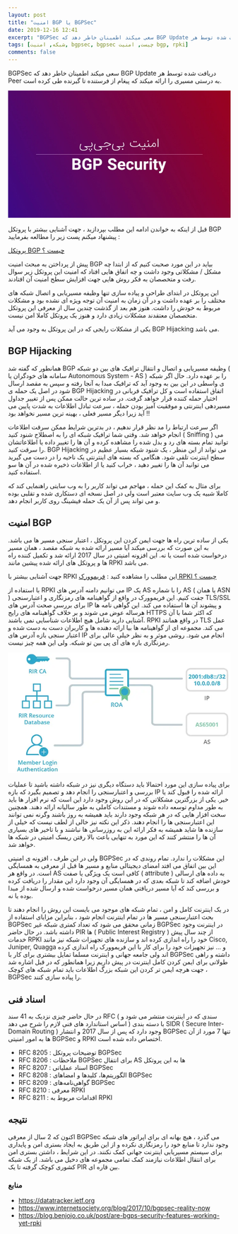 ```yaml
---
layout: post
title: "امنیت BGP یا BGPSec"
date: 2019-12-16 12:41
excerpt: "BGPSec سعی ‌میکند اطمینان ‌خاطر دهد که BGP Update دریافت شده توسط هر Peer به درستی مسیری را ارائه‌ میکند که پیغام از فرستنده تا گیرنده طی کرده است."
tags: [شبکه, امنیت, bgpsec, bgpsec چیست, امنیت bgp, rpki]
comments: false
---
```


BGPSec سعی ‌میکند اطمینان ‌خاطر دهد که BGP Update دریافت شده توسط هر Peer به درستی مسیری را ارائه‌ میکند که پیغام از فرستنده تا گیرنده طی کرده است.

![tooltip](/assets/img/posts/61.webp)

قبل از اینکه به خواندن ادامه این مطلب بپردازید ، جهت آشنایی بیشتر با پروتکل BGP پیشنهاد میکنم پست زیر را مطالعه بفرمایید :

[پروتکل BGP چیست ؟](/what-is-bgp/)

پیش از پرداختن به مبحث امنیت BGP بیاید در این مورد صحبت کنیم که از ابتدا چه مشکل / مشکلاتی وجود داشت و چه اتفاق هایی افتاد که امنیت این پروتکل زیر سوال رفت و متخصصان به فکر روش هایی جهت افزایش سطح امنیت آن افتادند.

این پروتکل در ابتدای طراحی و پیاده سازی تنها وظیفه مسیریابی و اتصال شبکه های مختلف را بر عهده داشت و در آن زمان به امنیت آن توجه ویژه ای نشده بود و مشکلات مربوط به خودش را داشت. هنوز هم بعد از گذشت چندین سال از معرفی این پروتکل متخصصان معتقدند مشکلات زیادی دارد و هنوز یک پروتکل کاملا امن نیست.

یکی از مشکلات رایجی که در این پروتکل به وجود می آید BGP Hijacking می باشد.

## BGP Hijacking

همانطور که گفته شد BGP وظیفه مسیریابی و اتصال و انتقال ترافیک های بین دو شبکه ( سامانه های خودگران یا Autonomous System - AS ) را بر عهده دارد. حال اگر شبکه ی واسطی در این بین به وجود آید که ترافیک مبدا به آنجا رفته و سپس به مقصد ارسال شود در اصل یک حمله ی BGP Hijacking اتفاق استفاده است و کل ترافیک قربانی در اختیار حمله کننده قرار خواهد گرفت. در ساده ترین حالت ممکن پس از تغییر جداول مسیردهی اینترنتی و موفقیت آمیز بودن حمله ، سرعت تبادل اطلاعات به شدت پایین می آید زیرا دیگر مسیر فعلی ، بهینه ترین مسیر نخواهد بود !!

اگر سرعت ارتباط را مد نظر قرار ندهیم ، در بدترین شرایط ممکن سرقت اطلاعات انجام خواهد شد. وقتی شما ترافیک شبکه ای را به اصطلاح شنود کنید ( Sniffing ) می توانید تمام بسته های رد و بدل شده را مشاهده کرده و آن ها را تغییر داده یا اطلاعاتشان را سرقت کنید. BGP Hijacking می تواند از این منظر ، یک شنود شبکه بسیار عظیم در سطح اینترنت تلقی شود. هنگامی که بسته های اینترنتی یک ناحیه را در دست می گیرید می توانید آن ها را تغییر دهید ، خراب کنید یا از اطلاعات ذخیره شده در آن ها سو استفاده کنید.

برای مثال به کمک این حمله ، مهاجم می تواند کاربر را به وب سایتی راهنمایی کند که کاملا شبیه یک وب سایت معتبر است ولی در اصل نسخه ای دستکاری شده و تقلبی بوده و می تواند پس از آن یک حمله فیشینگ روی کاربر انجام دهد.

## امنیت BGP

یکی از ساده ترین راه ها جهت ایمن کردن این پروتکل ، اعتبار سنجی مسیر ها می باشد. به این صورت که بررسی میکند آیا مسیر ارائه شده به شبکه مقصد ، همان مسیر درخواست شده است یا نه. این افزونه امنیتی در سال 2017 ارائه شد و تکمیل کننده راه ها و پروتکل های ارائه شده پیشین مانند RPKI می باشد.

جهت آشنایی بیشتر با RPKI این مطلب را مشاهده کنید : [فریموورک RPKI چیست ؟](#)

با استفاده از RPKI می توانیم دامنه آدرس های IP یک AS را با شماره AS ( یا همان ASN ) جفت کنیم. این فریموورک در واقع از گواهینامه های رمزنگاری و اعتبارسنجی TLS/SSL برای بررسی صحت آدرس های IP و پیشوند آن ها استفاده می کند. این گواهی نامه ها هرساله عوض می شوند و بر خلاف گواهینامه های رایج HTTPS که اکثر شما با آن آشنایی دارید شامل هیچ اطلاعات شناسایی نمی باشند. RPKI در واقع همانند TLS عمل می کند. مجموعه ای از گواهینامه ها بیا ارائه دهنده ها و کاربران دست به دست شده و اعتبار سنجی بازه آدرس های IP انجام می شود. روشی موثر و به نظر خیلی عالی برای رمزنگاری بازه های آی پی بین تو شبکه. ولی این همه چیز نیست.

![tooltip](/assets/img/posts/62.webp)

برای پیاده سازی این مورد احتمالا باید دستگاه دیگری نیز در شبکه داشته باشید تا عملیات بررسی و اعتبارسنجی را انجام دهد و تصمیم بگیرد که بازه IP ارائه شده را قبول کند یا خیر. یکی از بزرگترین مشکلاتی که در این روش وجود دارد این است که نرم افزار ها باید به طور مداوم توسعه داده شوند و مستندات کاملی به طور سالیانه ارائه دهند. همچنین سخت افزار هایی که در هر شبکه وجود دارند باید همیشه به روز باشند وگرنه نمی توانند این اعتبارسنجی ها را انجام دهند. ذکر این نکته نیز خالی از لطف نیست که خیلی از سازنده ها شاید همیشه به فکر ارائه این به روزرسانی ها نباشند و با تاخیر های بسیاری آن ها را منتشر کنند که این مورد به تنهایی باعث بالا رفتن ریسک امنیتی در شبکه ها خواهد شد.

ولی در این طرف ، افزونه ی امنیتی BGPSec این مشکلات را ندارد. تمام روندی که در این بین اتفاق می افتد امضای دیجیتالی منابع و مسیر ها قبل از معرفی به همسایگی است. در واقع هر AS کافی است یک ویژگی یا صفت ( attribute ) به داده های ارسالی خودش اضافه کند تا شبکه بعدی که در همسایگی آن وجود دارد این مقدار را دریافت کرده و بررسی کند که آیا مسیر دریافتی همان مسیر درخواست شده و ارسال شده از مبدا بوده یا نه.

در یک اینترنت کامل و امن ، تمام شبکه های موجود می بایست این روش را انجام دهند تا بحث اعتبارسنجی مسیر ها در تمام اینترنت انجام شود ، بنابراین مزایای استفاده از BGPSec زمانی محقق می شود که تعداد کمتری شبکه غیر BGPSec در اینترنت وجود داشته باشد. در حال حاضر PIR ها ( Public Interest Registry ) از چند سال پیش خدمات RPKI خود را راه اندازی کرده اند و سازنده های تجهیزات شبکه نیز مانند Cisco, Juniper, Quagga و ... نیز تجهیزات خود را برای کار با این فریموورک راه اندازی کرده اند ولی جامعه جهانی و اینترنت مسلما تمایل بیشتری برای کار با BGPSec داشته و راهی طولانی برای ایمن کردن کامل اینترنت در پیش داریم زیرا همانطور که در قبل اشاره شد ، جهت هرچه ایمن تر کردن این شبکه بزرگ اطلاعات باید تمام شبکه های کوچک BGPSec را پیاده سازی کنند.

## اسناد فنی

در حال حاضر چیزی نزدیک به 41 سند RFC ( سندی که در اینترنت منتشر می شود و اساس استاندارد های فنی لازم را شرح می دهد ) با دسته بندی SIDR ( Secure Inter-Domain Routing ) وجود دارد که پس از سال 2017 و انتشار BGPSec تنها 7 مورد از آن ها به امور امنیتی BGPSec و RPKI اختصاص داده شده است.

* RFC 8205 : توضیحات پروتکل BGPSec
* RFC 8206 : ملاحظات BGPSec برای انتقال AS ها به این پروتکل
* RFC 8207 : اسناد عملیاتی BGPSec
* RFC 8208 : الگوریتم‌ها، کلیدها و امضاهای BGPSec
* RFC 8209 : گواهی‌نامه‌های BGPSec
* RFC 8210 : معرفی RPKI
* RFC 8211 : اقدامات مربوط به RPKI

## نتیجه

اکنون که 2 سال از معرفی BGPSec می گذرد ، هیچ بهانه ای برای اپراتور های شبکه وجود ندارد تا منابع خود را رمزنگاری نکرده و از این طریق به ایجاد بستری امن و پایداری برای سیستم مسیریابی اینترنت جهانی کمک نکنند. در این شرایط ، داشتن بستری امن برای انتقال اطلاعات نیازمند کمک تمامی مجموعه های دخیل می باشد. از یک شبکه کشوری کوچک گرفته تا یک PIR بین قاره ای.

### منابع

* https://datatracker.ietf.org
* https://www.internetsociety.org/blog/2017/10/bgpsec-reality-now
* https://blog.benjojo.co.uk/post/are-bgps-security-features-working-yet-rpki
